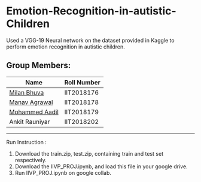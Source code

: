 # Emotion-Recognition-in-autistic-Children
Used a VGG-19 Neural network on the dataset provided in Kaggle to perform emotion recognition in autistic children.

## Group Members:

| Name | Roll Number |
| - | - |
| [Milan Bhuva](https://github.com/MB557) | IIT2018176 |
| [Manav Agrawal](https://github.com/mka2011) | IIT2018178 |
| [Mohammed Aadil](https://github.com/XXDIL) | IIT2018179 |
| Ankit Rauniyar | IIT2018202 |

------


Run Instruction :

1. Download the train.zip, test.zip, containing train and test set respectively.
2. Download the IIVP_PROJ.ipynb, and load this file in your google drive.
2. Run IIVP_PROJ.ipynb on google collab. 

